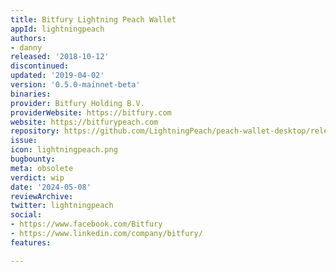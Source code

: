```yaml
---
title: Bitfury Lightning Peach Wallet
appId: lightningpeach
authors:
- danny
released: '2018-10-12'
discontinued: 
updated: '2019-04-02'
version: '0.5.0-mainnet-beta'
binaries: 
provider: Bitfury Holding B.V.
providerWebsite: https://bitfury.com
website: https://bitfurypeach.com
repository: https://github.com/LightningPeach/peach-wallet-desktop/releases
issue: 
icon: lightningpeach.png
bugbounty: 
meta: obsolete
verdict: wip
date: '2024-05-08'
reviewArchive: 
twitter: lightningpeach
social:
- https://www.facebook.com/Bitfury
- https://www.linkedin.com/company/bitfury/
features: 

---
```


